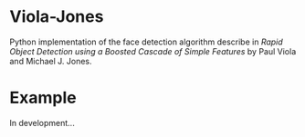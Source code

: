 # Viola-Jones

Python implementation of the face detection algorithm describe in _Rapid Object Detection using a Boosted Cascade of Simple
Features_ by Paul Viola and Michael J. Jones.

# Example

In development...